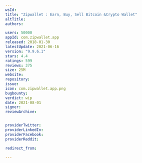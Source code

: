 ```yaml
---
wsId: 
title: "Zipwallet : Earn, Buy, Sell Bitcoin &Crypto Wallet"
altTitle: 
authors:

users: 50000
appId: com.zipwallet.app
released: 2018-01-30
latestUpdate: 2021-06-16
version: "9.9.6.1"
stars: 4.4
ratings: 599
reviews: 375
size: 25M
website: 
repository: 
issue: 
icon: com.zipwallet.app.png
bugbounty: 
verdict: wip
date: 2021-08-01
signer: 
reviewArchive:


providerTwitter: 
providerLinkedIn: 
providerFacebook: 
providerReddit: 

redirect_from:

---
```



